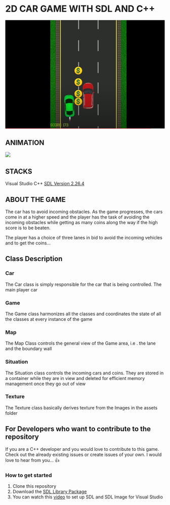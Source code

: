# 2D CAR GAME WITH SDL AND C++
![Car Game Picture](CarGame.png)

## ANIMATION
![](https://media.giphy.com/media/v1.Y2lkPTc5MGI3NjExM2EwYzkyYTIyMWZmYjg4YzdmZjA0MTRiYzI1MWNiZWQxZjI0YWJlOSZjdD1n/d2U9r3AjGE2a5VIGOj/giphy.gif)

## STACKS
Visual Studio
C++
[SDL Version 2.26.4](https://github.com/libsdl-org/SDL/releases/download/release-2.26.4/SDL2-devel-2.26.4-VC.zip)

## ABOUT THE GAME
The car has to avoid incoming obstacles. As the game progresses, the cars come in at a higher speed and the player has the task
of avoiding the incoming obstacles while getting as many coins along the way if the high score is to be beaten.

The player has a choice of three lanes in bid to avoid the incoming vehicles and to get the coins...

## Class Description
### Car
The Car class is simply responsible for the car that is being controlled. The main player car

### Game
The Game class harmonizes all the classes and coordinates the state of all the classes at every instance of the game

### Map
The Map Class controls the general view of the Game area, i.e . the lane and the boundary wall

### Situation
The Situation class controls the incoming cars and coins. They are stored in a container while they are in view and deleted
for efficient memory management once they go out of view

### Texture
The Texture class basically derives texture from the Images in the assets folder

## For Developers who want to contribute to the repository

If you are a C++ developer and you would love to contribute to this game. Check out the already existing issues or create issues of your own. I would love to 
hear from you... :+1:

### How to get started
1. Clone this repository
2. Download the [SDL Library Package](https://github.com/libsdl-org/SDL/releases/download/release-2.26.4/SDL2-devel-2.26.4-VC.zip)
3. You can watch this [video](https://youtu.be/YrWQsuDT3NE) to set up SDL and SDL Image for Visual Studio 
